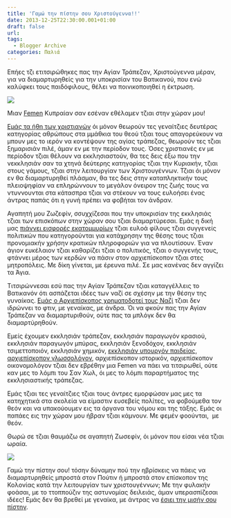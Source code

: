 ```yaml
---
title: 'Γαμώ την πίστην σου Χριστούγεννα!!'
date: 2013-12-25T22:30:00.001+01:00
draft: false
url: 
tags:
  - Blogger Archive
categories: Παλιά
---
```


  

  

Επήες τζι ετιτσιρώθηκες πας την Αγίαν Τράπεζαν, Χριστούγεννα μέραν, για να διαμαρτυρηθείς για την υποκρισίαν του Βατικανού, που ενώ καλύφκει τους παιδόφιλους, θέλει να ποινικοποιηθεί η έκτρωση.

  

[![](https://blogger.googleusercontent.com/img/b/R29vZ2xl/AVvXsEh6cd569bMWkhPFkgSORbtPNMuqTgBW8GzfQceQX08zq42JQrfzVmaTzvWNXglNP6J5l0iuZ5HESMGwafjAxt1LXk1DYVLqEsa6za6q3zxXE5MjgnQQJxd9ChpY_m_YWVSpLodaZkLfbug/s320/Femen.jpg)](https://blogger.googleusercontent.com/img/b/R29vZ2xl/AVvXsEh6cd569bMWkhPFkgSORbtPNMuqTgBW8GzfQceQX08zq42JQrfzVmaTzvWNXglNP6J5l0iuZ5HESMGwafjAxt1LXk1DYVLqEsa6za6q3zxXE5MjgnQQJxd9ChpY_m_YWVSpLodaZkLfbug/s1600/Femen.jpg)

  

  

Μιαν [Femen](http://femen.org/en/news) Κυπραίαν σαν εσέναν εθέλαμεν τζιαι στην χώραν μου! 

  

[Εμάς τα ήθη των χριστιανών](http://www.youtube.com/watch?v=mhoxs8be7bA) όι μόνον θεωρούν τες γεναίτζιες δευτέρας κατηγορίας αθρώπους στα μμάθκια του θεού τζιαι τους απαγορεύκουν να μπουν μες το ιερόν να κοντέψουν της αγίας τράπεζας, θεωρούν τες τζιαι ξημαρισιάν πιλέ, άμαν εν με την περίοδον τους. Όσες χριστιανές εν με περίοδον τζιαι θέλουν να εκκλησιαστούν, θα τες δεις έξω που την νεκκλησιάν σαν τα χτηνά δεύτερης κατηγορίας τζιαι την Κυριακήν, τζιαι στους γάμους, τζιαι στην λειτουργίαν των Χριστουγέννων. Τζιαι όι μόνον εν θα διαμαρτυρηθεί πλάσμαν, θα τες δεις στην καταπληκτικήν τους πλειοψηφίαν να επληρώννουν το μεγάλον όνειρον της ζωής τους να ντυννουνται στα κάτασπρα τζιαι να στέκουν να τους ευλοήσει ένας άντρας παπάς ότι η γυνή πρέπει να φοβήται τον άνδραν.

  

Αγαπητή μου Ζωζεφίν, σσυχχίζεσαι που την υποκρισίαν της εκκλησιάς τζιαι των επισκόπων στην χώραν σου τζιαι διαμαρτύρεσαι. Εμάς η δική μας [πιάννει εισφορές εκατομμυρίων](http://www.youtube.com/watch?v=VmFhzDQouCc) τζιαι ευλοά φίλους τζιαι συγγενείς πολιτικών που κατηγορούνται για κατάχρησην της θέσης τους τζιαι προνομιακήν χρήσην κρατικών πληροφοριών για να πλουτίσουν. Έναν άγιον ευκέλαιον τζιαι καθαρίζει τζιαι ο πολιτικός, τζιαι ο συγγενής τους, φτάννει μέρος των κερδών να πάσιν στον αρχιεπίσκοπον τζιαι στες μητροπόλεις. Με δίκη γίνεται, με έρευνα πιλέ. Σε μας κανένας δεν αγγίζει τα Άγια.

  

Τιτσιρώννεσαι εσύ πας την Αγίαν Τράπεζαν τζιαι καταγγέλλεις το Βατικανόν ότι ασπάζεται ιδέες των ναζί σε σχέσην με την θέσην της γυναίκας. [Εμάς ο Αρχιεπίσκοπος χρηματοδοτεί τους Ναζί](http://www.youtube.com/watch?v=FgdV2mQ9EuY) τζιαι δεν ιδρώννει το φτιν, με γεναίκας, με άνδρα. Όι να φκούν πας την Αγίαν Τράπεζαν να διαμαρτυριθούν, ούτε πας τα μπλόγκ δεν θα διαμαρτύρηθούν.

  

Εμείς έχουμεν εκκλησιάν τράπεζαν, εκκλησιάν παραγωγόν κρασιού, εκκλησιάν παραγωγόν μπύρας, εκκλησιάν ξενοδόχον, εκκλησιάν τσιμεττοποιόν, εκκλησιάν χημικόν, [εκκλησιάν υπουργόν παιδείας, αρχιεπίσκοπον γλωσσολόγον](http://www.ekpedeftikos.com/index.php?id=6141), αρχιεπίσκοπον ιστορικόν, αρχιεπίσκοπον οικονομολόγον τζιαι δεν εβρέθην μια Femen να πάει να τιτσιρωθεί, ούτε καν μες το λόμπι του Σαν Χωλ, όι μες το λόμπι παραρτήματος της εκκλησιαστικής τράπεζας.

  

Εμάς τζιαι τες γεναίτζιες τζιαι τους άντρες εμορφώσαν μας μες τα κατηχητικά στα σκολεία να είμαστιν ευσεβείς πολίτες, να φοβούμεθα τον θεόν και να υπακούουμεν εις τα όργανα του νόμου και της τάξης. Εμάς οι παπάες εις την χώραν μου ήβραν τζιαι κάμνουν. Με φεμέν φοούνται,  με θεόν.

  

  

Θωρώ σε τζιαι θαυμάζω σε αγαπητή Ζωσεφίν, όι μόνον που είσαι νέα τζιαι ωραία. 

[![](https://blogger.googleusercontent.com/img/b/R29vZ2xl/AVvXsEjPNWFMK7dfG9_Up9cvHNLDXKVRlF3Avqlt3NzBtfNm5-KLAOgU4x1nwjeEnoM4-I_A7jX1QxUwOQsCVDH0lviDEPV3kiC6Thm96vmTHO6rvR5arkM6QdR-a0nVFtg1IXium6i-O5CeO-g/s1600/%CE%96%CF%89%CF%83%CE%B5%CF%86%CE%B9%CC%81%CE%BD.jpg)](https://blogger.googleusercontent.com/img/b/R29vZ2xl/AVvXsEjPNWFMK7dfG9_Up9cvHNLDXKVRlF3Avqlt3NzBtfNm5-KLAOgU4x1nwjeEnoM4-I_A7jX1QxUwOQsCVDH0lviDEPV3kiC6Thm96vmTHO6rvR5arkM6QdR-a0nVFtg1IXium6i-O5CeO-g/s1600/%CE%96%CF%89%CF%83%CE%B5%CF%86%CE%B9%CC%81%CE%BD.jpg)

  

Γαμώ την πίστην σου! τόσην δύναμην πού την ηβρίσκεις να πάεις να διαμαρτυρηθείς μπροστά στον Πούτιν ή μπροστά στον επίσκοπον της Κολονίας κατά την λειτουργίαν των χριστουγέννων; Με την φυλακήν φοάσαι, με το ττοππούζιν της αστυνομίας δειλειάς, άμαν υπερασπίζεσαι ιδέες! Εμάς δεν θα βρεθεί με γεναίκα, με άντρας να [έσιει την μισήν σου πίστην](http://femen.org/en/about).
